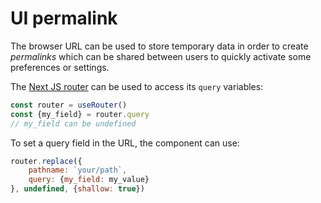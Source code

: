 # UI permalink

The browser URL can be used to store temporary data in order to create _permalinks_ which can be shared between users to quickly activate some preferences or settings.

The [Next JS router](https://nextjs.org/docs/pages/api-reference/functions/use-router) can be used to access its `query` variables:

```javascript
const router = useRouter()
const {my_field} = router.query
// my_field can be undefined
```

To set a query field in the URL, the component can use:

```javascript
router.replace({
    pathname: `your/path`,
    query: {my_field: my_value}
}, undefined, {shallow: true})
```
